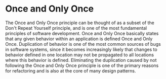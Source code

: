 # Once and Only Once

The Once and Only Once principle can be thought of as a subset of the Don't Repeat Yourself principle, and is one of the most fundamental principles of software development. Once and Only Once basically states that any given behavior within an application is defined Once and Only Once. Duplication of behavior is one of the most common sources of bugs in software systems, since it becomes increasingly likely that changes to behavior defined in one location may not be propagated to all locations where this behavior is defined. Eliminating the duplication caused by not following the Once and Only Once principle is one of the primary reasons for refactoring and is also at the core of many design patterns.
